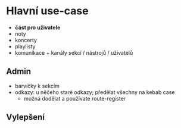 # Hlavní use-case
- **část pro uživatele**
- noty
- koncerty
- playlisty
- komunikace + kanály sekcí / nástrojů / uživatelů

## Admin
- barvičky k sekcím
- odkazy: u něčeho staré odkazy; předělat všechny na kebab case
  - možná dodělat a používate route-register

## Vylepšení